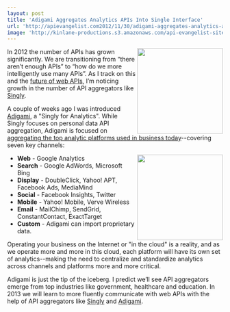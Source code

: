 ```yaml
---
layout: post
title: 'Adigami Aggregates Analytics APIs Into Single Interface'
url: 'http://apievangelist.com2012/11/30/adigami-aggregates-analytics-apis-into-single-interface/'
image: 'http://kinlane-productions.s3.amazonaws.com/api-evangelist-site/blog/adigami-logo.png'
---
```



<p>
     <a href="http://www.adigami.com/" target="_blank"><img src="https://s3.amazonaws.com/kinlane-productions/api-evangelist/adigami/adigami-logo.png"  width="200" align="right" /></a>
</p>
<p>
     In 2012 the number of APIs has grown significantly. We are transitioning from “there aren’t enough APIs” to “how do we more intelligently use many APIs”. As I track on this and the <a href="http://apievangelist.com/2012/07/27/what-is-the-future-of-web-apis/">future of web APIs</a>, I’m noticing growth in the number of API aggregators like <a title="Singly" href="http://singly.com">Singly</a>.
</p>
<p>
     A couple of weeks ago I was introduced <a title="Adigami" href="http://www.adigami.com/">Adigami</a>, a "Singly for Analytics". While Singly focuses on personal data API aggregation, Adigami is focused on <a title="aggregating the top analytic platforms used in business today" href="http://www.adigami.com/">aggregating the top analytic platforms used in business today</a>--covering seven key channels:
</p>
<p>
     <a href="http://www.adigami.com/" target="_blank"><img src="https://s3.amazonaws.com/kinlane-productions/api-evangelist/adigami/adigami-data-visual.png"  width="200" align="right" /></a>
</p>
<ul >
     <li>
          <strong>Web</strong> - Google Analytics
     </li>
     <li>
          <strong>Search</strong> - Google AdWords, Microsoft Bing
     </li>
     <li>
          <strong>Display</strong> - DoubleClick, Yahoo! APT, Facebook Ads, MediaMind
     </li>
     <li>
          <strong>Social</strong> - Facebook Insights, Twitter
     </li>
     <li>
          <strong>Mobile</strong> - Yahoo! Mobile, Verve Wireless
     </li>
     <li>
          <strong>Email</strong> - MailChimp, SendGrid, ConstantContact, ExactTarget
     </li>
     <li>
          <strong>Custom</strong> - Adigami can import proprietary data.
     </li>
</ul>
<p>
     Operating your business on the Internet or "in the cloud" is a reality, and as we operate more and more in this cloud, each platform will have its own set of analytics--making the need to centralize and standardize analytics across channels and platforms more and more critical.
</p>
<p>
     Adigami is just the tip of the iceberg. I predict we’ll see API aggregators emerge from top industries like government, healthcare and education. In 2013 we will learn to more fluently communicate with web APIs with the help of API aggregators like <a title="Singly" href="http://singly.com">Singly</a> and <a title="Adigami" href="http://www.adigami.com/">Adigami</a>.
</p>
